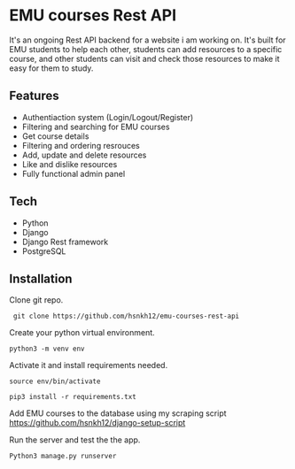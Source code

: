 # EMU courses Rest API
It's an ongoing Rest API backend for a website i am working on. 
It's built for EMU students to help each other, students can add resources to a specific course, and other students 
can visit and check those resources to make it easy for them to study.

## Features
- Authentiaction system (Login/Logout/Register)
- Filtering and searching for EMU courses
- Get course details 
- Filtering and ordering resrouces
- Add, update and delete resources
- Like and dislike resources 
- Fully functional admin panel

## Tech
- Python
- Django
- Django Rest framework
- PostgreSQL


## Installation

Clone git repo.
```
 git clone https://github.com/hsnkh12/emu-courses-rest-api
```
Create your python virtual environment.
```
python3 -m venv env
```
Activate it and install requirements needed.
```
source env/bin/activate
```
```
pip3 install -r requirements.txt
```
Add EMU courses to the database using my scraping script https://github.com/hsnkh12/django-setup-script

Run the server and test the the app.
```
Python3 manage.py runserver
```








